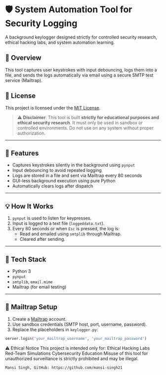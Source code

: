 # 🛡️ System Automation Tool for Security Logging

A background keylogger designed strictly for controlled security research, ethical hacking labs, and system automation learning.

## 📌 Overview

This tool captures user keystrokes with input debouncing, logs them into a file, and sends the logs automatically via email using a secure SMTP test service (Mailtrap).

## 📎 License

This project is licensed under the [MIT License](LICENSE).

> ⚠️ **Disclaimer**: This tool is built **strictly for educational purposes and ethical security research**. It must only be used in sandbox or controlled environments. Do not use on any system without proper authorization.

---

## 🔧 Features

- Captures keystrokes silently in the background using `pynput`
- Input debouncing to avoid repeated logging
- Logs are stored in a file and sent via Mailtrap every 80 seconds
- GUI-less background execution using pure Python
- Automatically clears logs after dispatch

---

## 💡 How It Works

1. `pynput` is used to listen for keypresses.
2. Input is logged to a text file (`loggeddata.txt`).
3. Every 80 seconds or when `Esc` is pressed, the log is:
   - Read and emailed using `smtplib` through Mailtrap.
   - Cleared after sending.

---

## 🧪 Tech Stack

- Python 3
- `pynput`
- `smtplib`, `email.mime`
- Mailtrap (for email testing)

---

## 🔐 Mailtrap Setup

1. Create a [Mailtrap](https://mailtrap.io/) account.
2. Use sandbox credentials (SMTP host, port, username, password).
3. Replace the placeholders in `keylogger.py`:

```python
server.login('your_mailtrap_username', 'your_mailtrap_password')
```

⚠️ Ethical Notice
This project is intended only for:
Ethical Hacking Labs
Red-Team Simulations
Cybersecurity Education
Misuse of this tool for unauthorized surveillance is strictly prohibited and may be illegal.

```
Mansi Singh, GitHub: https://github.com/mansi-singh21
